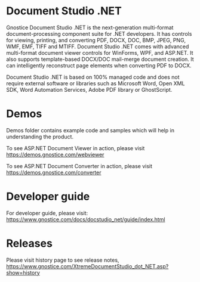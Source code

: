 # Document Studio .NET
Gnostice Document Studio .NET is the next-generation multi-format document-processing component suite for .NET developers. It has controls for viewing, printing, and converting PDF, DOCX, DOC, BMP, JPEG, PNG, WMF, EMF, TIFF and MTIFF. Document Studio .NET comes with advanced multi-format document viewer controls for WinForms, WPF, and ASP.NET. It also supports template-based DOCX/DOC mail-merge document creation. It can intelligently reconstruct page elements when converting PDF to DOCX. 

Document Studio .NET is based on 100% managed code and does not require external software or libraries such as Microsoft Word, Open XML SDK, Word Automation Services, Adobe PDF library or GhostScript.

# Demos
Demos folder contains example code and samples which will help in understanding the product.

To see ASP.NET Document Viewer in action, please visit https://demos.gnostice.com/webviewer

To see ASP.NET Document Converter in action, please visit https://demos.gnostice.com/converter

# Developer guide 
For developer guide, please 
visit: https://www.gnostice.com/docs/docstudio_net/guide/index.html

# Releases
Please visit history page to see release notes, https://www.gnostice.com/XtremeDocumentStudio_dot_NET.asp?show=history 
